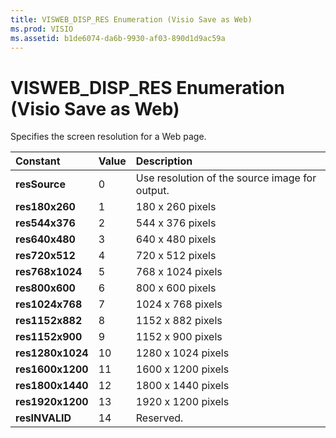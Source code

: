 ```yaml
---
title: VISWEB_DISP_RES Enumeration (Visio Save as Web)
ms.prod: VISIO
ms.assetid: b1de6074-da6b-9930-af03-890d1d9ac59a
---
```



# VISWEB_DISP_RES Enumeration (Visio Save as Web)

Specifies the screen resolution for a Web page.



|**Constant**|**Value**|**Description**|
|:-----|:-----|:-----|
| **resSource**|0|Use resolution of the source image for output.|
| **res180x260**|1|180 x 260 pixels|
| **res544x376**|2|544 x 376 pixels|
| **res640x480**|3|640 x 480 pixels|
| **res720x512**|4|720 x 512 pixels|
| **res768x1024**|5|768 x 1024 pixels|
| **res800x600**|6|800 x 600 pixels|
| **res1024x768**|7|1024 x 768 pixels|
| **res1152x882**|8|1152 x 882 pixels|
| **res1152x900**|9|1152 x 900 pixels|
| **res1280x1024**|10|1280 x 1024 pixels|
| **res1600x1200**|11|1600 x 1200 pixels|
| **res1800x1440**|12|1800 x 1440 pixels|
| **res1920x1200**|13|1920 x 1200 pixels|
| **resINVALID**|14|Reserved.|

